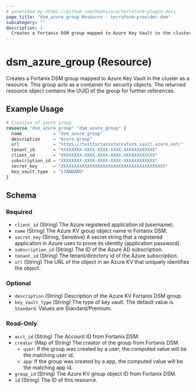 ```yaml
---
# generated by https://github.com/hashicorp/terraform-plugin-docs
page_title: "dsm_azure_group Resource - terraform-provider-dsm"
subcategory: ""
description: |-
  Creates a Fortanix DSM group mapped to Azure Key Vault in the cluster as a resource. This group acts as a container for security objects. The returned resource object contains the UUID of the group for further references.
---
```


# dsm_azure_group (Resource)

Creates a Fortanix DSM group mapped to Azure Key Vault in the cluster as a resource. This group acts as a container for security objects. The returned resource object contains the UUID of the group for further references.

## Example Usage

```terraform
# Creation of azure group
resource "dsm_azure_group" "dsm_azure_group" {
  name            = "dsm_azure_group"
  description     = "Azure group"
  url             = "https://testfortanixterraform.vault.azure.net/"
  tenant_id       = "XXXXXXXX-XXXX-XXXX-XXXX-XXXXXXXXXXXX"
  client_id       = "XXXXXXXX-XXXX-XXXX-XXXX-XXXXXXXXXXXX"
  subscription_id = "XXXXXXXX-XXXX-XXXX-XXXX-XXXXXXXXXXXX"
  secret_key      = "XXXXXXXXXXXXXXXXXXXXXXXXXXXXXXXXXXXXXXXX"
  key_vault_type  = "STANDARD"
}
```

<!-- schema generated by tfplugindocs -->
## Schema

### Required

- `client_id` (String) The Azure registered application id (username).
- `name` (String) The Azure KV group object name in Fortanix DSM.
- `secret_key` (String, Sensitive) A secret string that a registered application in Azure uses to prove its identity (application password).
- `subscription_id` (String) The ID of the Azure AD subscription.
- `tenant_id` (String) The tenant/directory id of the Azure subscription.
- `url` (String) The URL of the object in an Azure KV that uniquely identifies the object.

### Optional

- `description` (String) Description of the Azure KV Fortanix DSM group.
- `key_vault_type` (String) The type of key vault. The default value is `Standard`. Values are Standard/Premium.

### Read-Only

- `acct_id` (String) The Account ID from Fortanix DSM.
- `creator` (Map of String) The creator of the group from Fortanix DSM.
   * `user`: If the group was created by a user, the computed value will be the matching user id.
   * `app`: If the group was created by a app, the computed value will be the matching app id.
- `group_id` (String) The Azure KV group object ID from Fortanix DSM.
- `id` (String) The ID of this resource.
